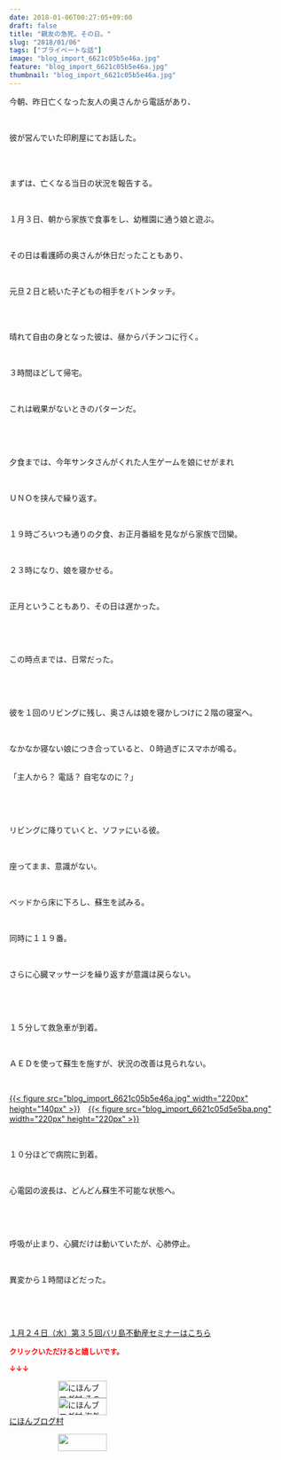 ```yaml
---
date: 2018-01-06T00:27:05+09:00
draft: false
title: "親友の急死。その日。"
slug: "2018/01/06"
tags: ["プライベートな話"]
image: "blog_import_6621c05b5e46a.jpg"
feature: "blog_import_6621c05b5e46a.jpg"
thumbnail: "blog_import_6621c05b5e46a.jpg"
---
```

<p>今朝、昨日亡くなった友人の奥さんから電話があり、</p><p> </p><p>彼が営んでいた印刷屋にてお話した。</p><p> </p><p><br/>まずは、亡くなる当日の状況を報告する。</p><p> </p><p>１月３日、朝から家族で食事をし、幼稚園に通う娘と遊ぶ。</p><p> </p><p>その日は看護師の奥さんが休日だったこともあり、</p><p> </p><p>元旦２日と続いた子どもの相手をバトンタッチ。</p><p> </p><p><br/>晴れて自由の身となった彼は、昼からパチンコに行く。</p><p> </p><p>３時間ほどして帰宅。</p><p> </p><p>これは戦果がないときのパターンだ。</p><p> </p><p> </p><p>夕食までは、今年サンタさんがくれた人生ゲームを娘にせがまれ</p><p> </p><p>ＵＮＯを挟んで繰り返す。</p><p> </p><p>１９時ごろいつも通りの夕食、お正月番組を見ながら家族で団欒。</p><p> </p><p>２３時になり、娘を寝かせる。</p><p> </p><p>正月ということもあり、その日は遅かった。</p><p> </p><p> </p><p>この時点までは、日常だった。</p><p> </p><p> </p><p>彼を１回のリビングに残し、奥さんは娘を寝かしつけに２階の寝室へ。</p><p> </p><p>なかなか寝ない娘につき合っていると、０時過ぎにスマホが鳴る。</p><p><br/>「主人から？ 電話？ 自宅なのに？」</p><p> </p><p> </p><p>リビングに降りていくと、ソファにいる彼。</p><p> </p><p>座ってまま、意識がない。</p><p> </p><p>ベッドから床に下ろし、蘇生を試みる。</p><p> </p><p>同時に１１９番。</p><p> </p><p>さらに心臓マッサージを繰り返すが意識は戻らない。</p><p> </p><p> </p><p>１５分して救急車が到着。</p><p> </p><p>ＡＥＤを使って蘇生を施すが、状況の改善は見られない。</p><p> </p><p><a href="blog_import_6621c05b5e46a.jpg">{{< figure src="blog_import_6621c05b5e46a.jpg" width="220px" height="140px" >}}</a>　<a href="blog_import_6621c05d5e5ba.png">{{< figure src="blog_import_6621c05d5e5ba.png" width="220px" height="220px" >}}</a></p><p> </p><p>１０分ほどで病院に到着。</p><p> </p><p>心電図の波長は、どんどん蘇生不可能な状態へ。</p><p> </p><p> </p><p>呼吸が止まり、心臓だけは動いていたが、心肺停止。</p><p> </p><p>異変から１時間ほどだった。</p><p> </p><p> </p><p><a href="iin.co.jp" target="_blank">１月２４日（水）第３５回バリ島不動産セミナーはこちら</a></p><p><font color="#ff0000" size="2"><strong>クリックいただけると嬉しいです。</strong></font></p><p><font color="#ff0000" size="2"><strong>↓↓↓</strong></font></p><p><a href="ranking.html?p_cid=01260127" id="&amp;blogmura_banner" target="_blank"><img alt="にほんブログ村 その他生活ブログ 不動産投資へ" border="0" height="31" src="data:image/svg+xml;charset=utf-8,%3Csvg%20xmlns%3D%22http%3A%2F%2Fwww.w3.org%2F2000%2Fsvg%22%20title%3D%22Placeholder%20for%20Images%22%20role%3D%22presentation%22%20viewBox%3D%220%200%2088%2031%22%20%2F%3E" width="88" data-src="https://img-proxy.blog-video.jp/images?url=http%3A%2F%2Flife.blogmura.com%2Fhudousantoushi%2Fimg%2Fhudousantoushi88_31.gif" style="aspect-ratio: auto 88 / 31;"/><noscript><img alt="にほんブログ村 その他生活ブログ 不動産投資へ" border="0" height="31" src="https://img-proxy.blog-video.jp/images?url=http%3A%2F%2Flife.blogmura.com%2Fhudousantoushi%2Fimg%2Fhudousantoushi88_31.gif" width="88"></noscript></a><br/><a href="ranking.html?p_cid=01260127" target="_blank"><img alt="にほんブログ村 海外生活ブログ バリ島情報へ" border="0" height="31" src="data:image/svg+xml;charset=utf-8,%3Csvg%20xmlns%3D%22http%3A%2F%2Fwww.w3.org%2F2000%2Fsvg%22%20title%3D%22Placeholder%20for%20Images%22%20role%3D%22presentation%22%20viewBox%3D%220%200%2088%2031%22%20%2F%3E" width="88" data-src="https://img-proxy.blog-video.jp/images?url=http%3A%2F%2Foverseas.blogmura.com%2Fbali%2Fimg%2Fbali88_31.gif" style="aspect-ratio: auto 88 / 31;"/><noscript><img alt="にほんブログ村 海外生活ブログ バリ島情報へ" border="0" height="31" src="https://img-proxy.blog-video.jp/images?url=http%3A%2F%2Foverseas.blogmura.com%2Fbali%2Fimg%2Fbali88_31.gif" width="88"></noscript></a><br/><a href="ranking.html?p_cid=01260127" target="_blank">にほんブログ村</a></p><p><a href="link.php?1804582" title="人気ブログランキングへ"><img border="0" height="31" src="data:image/svg+xml;charset=utf-8,%3Csvg%20xmlns%3D%22http%3A%2F%2Fwww.w3.org%2F2000%2Fsvg%22%20title%3D%22Placeholder%20for%20Images%22%20role%3D%22presentation%22%20viewBox%3D%220%200%2088%2031%22%20%2F%3E" width="88" data-src="https://blog.with2.net/img/banner/banner_22.gif" style="aspect-ratio: auto 88 / 31;"/><noscript><img border="0" height="31" src="https://blog.with2.net/img/banner/banner_22.gif" width="88"></noscript></a></p><p> </p>

